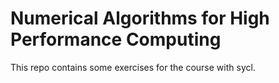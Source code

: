 # Numerical Algorithms for High Performance Computing

This repo contains some exercises for the course with sycl.
